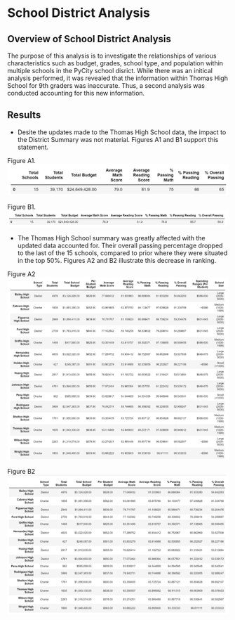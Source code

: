 # School District Analysis
## Overview of School District Analysis
The purpose of this analysis is to investigate the relationships of various characteristics such as budget, grades, school type, and population within multiple schools in the PyCity school disrict. While there was an initical analysis performed, it was revealed that the information within Thomas High School for 9th graders was inaccurate. Thus, a second analysis was conducted accounting for this new information.

## Results
- Desite the updates made to the Thomas High School data, the impact to the District Summary was not material. Figures A1 and B1 support this statement. 

Figure A1.
![This is an image](https://github.com/mshedlosky/School_District_Analysis/blob/main/Resources/District_Summary_Original.PNG)

Figure B1.
![This is an image](https://github.com/mshedlosky/School_District_Analysis/blob/main/Resources/District_Summary_Updated.PNG)

- The Thomas High School summary was greatly affected with the updated data accounted for. Their overall passing percentage dropped to the last of the 15 schools, compared to prior where they were situated in the top 50%. Figures A2 and B2 illustrate this decrease in ranking. 

Figure A2
![This is an image](https://github.com/mshedlosky/School_District_Analysis/blob/main/Resources/School_Summary_AllSchools_Original.PNG)

Figure B2
![This is an image](https://github.com/mshedlosky/School_District_Analysis/blob/main/Resources/School_Summary_AllSchools_Updated.PNG)

